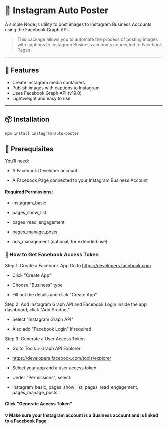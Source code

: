 # 📸 Instagram Auto Poster

A simple Node.js utility to post images to Instagram Business Accounts using the Facebook Graph API.

> This package allows you to automate the process of posting images with captions to Instagram Business accounts connected to Facebook Pages.

---

## 🚀 Features

- Create Instagram media containers
- Publish images with captions to Instagram
- Uses Facebook Graph API (v19.0)
- Lightweight and easy to use

---

## 📦 Installation

```bash
npm install instagram-auto-poster
```

## 🔧 Prerequisites
You’ll need:

- A Facebook Developer account

- A Facebook Page connected to your Instagram Business Account

#### Required Permissions:

- instagram_basic

- pages_show_list

- pages_read_engagement

- pages_manage_posts

- ads_management (optional, for extended use)

### 🔑 How to Get Facebook Access Token
Step 1: Create a Facebook App
Go to https://developers.facebook.com

- Click "Create App"

- Choose "Business" type

- Fill out the details and click "Create App"

Step 2: Add Instagram Graph API and Facebook Login
Inside the app dashboard, click "Add Product"

- Select "Instagram Graph API"

- Also add "Facebook Login" if required

Step 3: Generate a User Access Token
- Go to Tools > Graph API Explorer
- https://developers.facebook.com/tools/explorer

- Select your app and a user access token

- Under "Permissions", select:
- instagram_basic, pages_show_list, pages_read_engagement, pages_manage_posts

#### Click "Generate Access Token"

#### 💡 Make sure your Instagram account is a Business account and is linked to a Facebook Page
